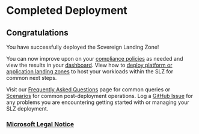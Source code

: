 # Completed Deployment

## Congratulations

You have successfully deployed the Sovereign Landing Zone!

You can now improve upon on your [compliance policies](09-Customize-Policies.md) as needed and view the results in your [dashboard](10-Compliance-Dashboard.md). View how to [deploy platform or application landing zones](scenarios/Landing-Zone-Vending.md) to host your workloads within the SLZ for common next steps.

Visit our [Frequently Asked Questions](12-FAQ.md) page for common queries or [Scenarios](scenarios/README.md) for common post-deployment operations. Log a [GitHub Issue](https://github.com/Azure/sovereign-landing-zone/issues) for any problems you are encountering getting started with or managing your SLZ deployment.

### [Microsoft Legal Notice](./NOTICE.md)

